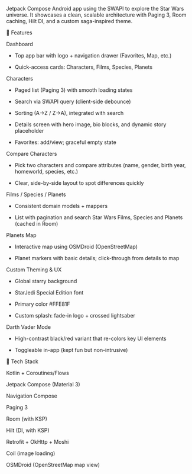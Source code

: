 Jetpack Compose Android app using the SWAPI to explore the Star Wars universe. It showcases a clean, scalable architecture with Paging 3, Room caching, Hilt DI, and a custom saga-inspired theme.


🚀 Features

Dashboard

- Top app bar with logo + navigation drawer (Favorites, Map, etc.)

- Quick-access cards: Characters, Films, Species, Planets
  

Characters

- Paged list (Paging 3) with smooth loading states

- Search via SWAPI query (client-side debounce)

- Sorting (A→Z / Z→A), integrated with search

- Details screen with hero image, bio blocks, and dynamic story placeholder

- Favorites: add/view; graceful empty state
  

Compare Characters

- Pick two characters and compare attributes (name, gender, birth year, homeworld, species, etc.)

- Clear, side-by-side layout to spot differences quickly
  

Films / Species / Planets

- Consistent domain models + mappers

- List with pagination and search Star Wars Films, Species and Planets (cached in Room)


Planets Map

- Interactive map using OSMDroid (OpenStreetMap)

- Planet markers with basic details; click-through from details to map
  

Custom Theming & UX

- Global starry background

- StarJedi Special Edition font

- Primary color #FFE81F

- Custom splash: fade-in logo + crossed lightsaber
  

Darth Vader Mode

- High-contrast black/red variant that re-colors key UI elements

- Toggleable in-app (kept fun but non-intrusive)

	

🧩 Tech Stack

Kotlin + Coroutines/Flows

Jetpack Compose (Material 3)

Navigation Compose

Paging 3

Room (with KSP)

Hilt (DI, with KSP)

Retrofit + OkHttp + Moshi

Coil (image loading)

OSMDroid (OpenStreetMap map view)

